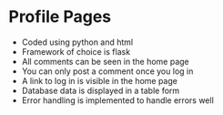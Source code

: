 # Profile Pages

- Coded using python and html
- Framework of choice is flask
- All comments can be seen in the home page
- You can only post a comment once you log in
- A link to log in is visible in the home page
- Database data is displayed in a table form
- Error handling is implemented to handle errors well

